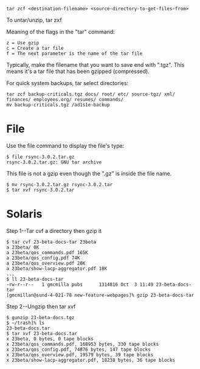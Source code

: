```
tar zcf <destination-filename> <source-directory-to-get-files-from>
```

To untar/unzip, tar zxf <filename>

Meaning of the flags in the "tar" command:

	z = Use gzip
	c = Create a tar file
	f = The next parameter is the name of the tar file

Typically, make the filename that you want to save end with
".tgz". This means it's a tar file that has been gzipped
(compressed).

For quick system backups, tar select directories:

```
tar zcf backup-criticals.tgz docs/ root/ etc/ source-tgz/ xml/ finances/ employees.org/ resumes/ commands/ 
mv backup-criticals.tgz /ad1s1e-backup
```

# File
Use the file command to display the file's type:

```
$ file rsync-3.0.2.tar.gz 
rsync-3.0.2.tar.gz: GNU tar archive
```

This file is not a gzip even though the ".gz" is inside the file name.

```
$ mv rsync-3.0.2.tar.gz rsync-3.0.2.tar
$ tar xvf rsync-3.0.2.tar
```

# Solaris

Step 1--Tar cvf a directory then gzip it

```
$ tar cvf 23-beta-docs-tar 23beta
a 23beta/ 0K
a 23beta/qos_commands.pdf 165K
a 23beta/qos_config.pdf 74K
a 23beta/qos_overview.pdf 20K
a 23beta/show-lacp-aggregator.pdf 18K
...
$ ll 23-beta-docs-tar
-rw-r--r--   1 gmcmilla pubs      1314816 Oct  3 11:49 23-beta-docs-tar
[gmcmillan@sund-4-021-78 new-feature-webpages]% gzip 23-beta-docs-tar
```


Step 2--Ungzip then tar xvf

```
$ gunzip 23-beta-docs.tgz
$ ~/trash]% ls
23-beta-docs.tar
$ tar xvf 23-beta-docs.tar
x 23beta, 0 bytes, 0 tape blocks
x 23beta/qos_commands.pdf, 168953 bytes, 330 tape blocks
x 23beta/qos_config.pdf, 74876 bytes, 147 tape blocks
x 23beta/qos_overview.pdf, 19579 bytes, 39 tape blocks
x 23beta/show-lacp-aggregator.pdf, 18238 bytes, 36 tape blocks
```


